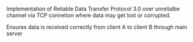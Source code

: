 Implementation of Reliable Data Transfer Protocol 3.0 over unrelialbe channel via TCP connetion where data may get lost or corrupted.


Ensures data is received correctly from client A to client B through main server
